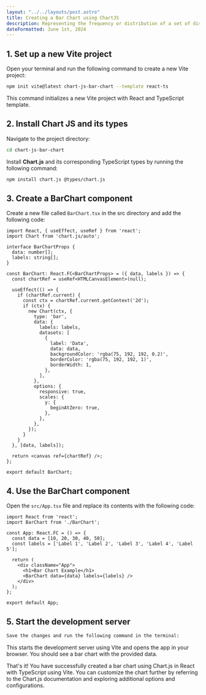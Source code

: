 ```yaml
---
layout: "../../layouts/post.astro"
title: Creating a Bar Chart using ChartJS
description: Representing the frequency or distribution of a set of discrete data points in different categories.
dateFormatted: June 1st, 2024
---
```


## 1. Set up a new Vite project
Open your terminal and run the following command to create a new Vite project:

```bash
npm init vite@latest chart-js-bar-chart --template react-ts
```

This command initializes a new Vite project with React and TypeScript template.

## 2. Install Chart JS and its types
Navigate to the project directory:

```bash
cd chart-js-bar-chart
```

Install **Chart.js** and its corresponding TypeScript types by running the following command:

```bash
npm install chart.js @types/chart.js
```

## 3. Create a BarChart component
Create a new file called `BarChart.tsx` in the src directory and add the following code:

```tsx
import React, { useEffect, useRef } from 'react';
import Chart from 'chart.js/auto';

interface BarChartProps {
  data: number[];
  labels: string[];
}

const BarChart: React.FC<BarChartProps> = ({ data, labels }) => {
  const chartRef = useRef<HTMLCanvasElement>(null);

  useEffect(() => {
    if (chartRef.current) {
      const ctx = chartRef.current.getContext('2d');
      if (ctx) {
        new Chart(ctx, {
          type: 'bar',
          data: {
            labels: labels,
            datasets: [
              {
                label: 'Data',
                data: data,
                backgroundColor: 'rgba(75, 192, 192, 0.2)',
                borderColor: 'rgba(75, 192, 192, 1)',
                borderWidth: 1,
              },
            ],
          },
          options: {
            responsive: true,
            scales: {
              y: {
                beginAtZero: true,
              },
            },
          },
        });
      }
    }
  }, [data, labels]);

  return <canvas ref={chartRef} />;
};

export default BarChart;
```

## 4. Use the BarChart component
Open the `src/App.tsx` file and replace its contents with the following code:

```tsx
import React from 'react';
import BarChart from './BarChart';

const App: React.FC = () => {
  const data = [10, 20, 30, 40, 50];
  const labels = ['Label 1', 'Label 2', 'Label 3', 'Label 4', 'Label 5'];

  return (
    <div className="App">
      <h1>Bar Chart Example</h1>
      <BarChart data={data} labels={labels} />
    </div>
  );
};

export default App;
```

## 5. Start the development server
```bash
Save the changes and run the following command in the terminal:
```

This starts the development server using Vite and opens the app in your browser. You should see a bar chart with the provided data.

That's it! You have successfully created a bar chart using Chart.js in React with TypeScript using Vite. You can customize the chart further by referring to the Chart.js documentation and exploring additional options and configurations.